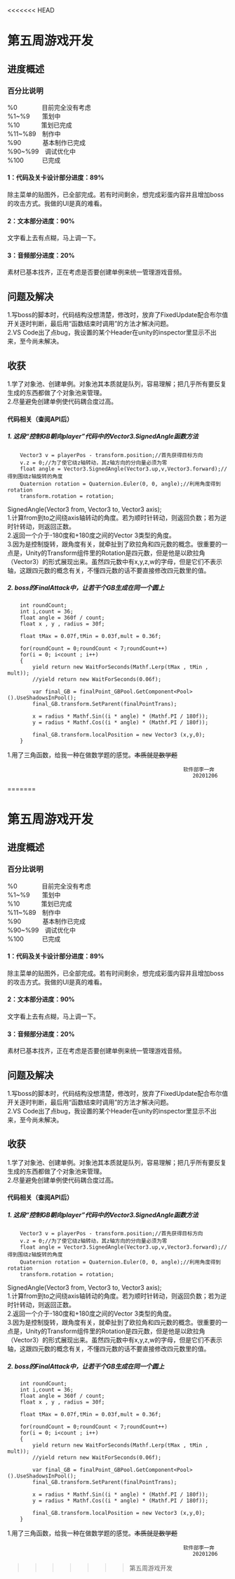<<<<<<< HEAD
#   第五周游戏开发
##  进度概述
### 百分比说明
%0&emsp;&emsp;&emsp;&emsp;目前完全没有考虑<br/>
%1~%9&emsp;&emsp;策划中<br/>
%10&emsp;&emsp;&emsp;&ensp;策划已完成<br/>
%11~%89&ensp;&ensp;制作中<br/>
%90&emsp;&emsp;&emsp;&ensp;基本制作已完成<br/>
%90~%99&ensp;&ensp;调试优化中<br/>
%100&ensp;&ensp;&ensp;&ensp;&ensp;&ensp;已完成<br/>

#### 1：代码及关卡设计部分进度：89%
除主菜单的贴图外，已全部完成。若有时间剩余，想完成彩蛋内容并且增加boss的攻击方式。我做的UI是真的难看。
#### 2：文本部分进度：90%
文字看上去有点糊，马上调一下。
#### 3：音频部分进度：20%
素材已基本找齐，正在考虑是否要创建单例来统一管理游戏音频。


## 问题及解决
1.写boss的脚本时，代码结构没想清楚，修改时，放弃了FixedUpdate配合布尔值开关逐时判断，最后用“函数结束时调用”的方法才解决问题。<br/>
2.VS Code出了点bug，我设置的某个Header在unity的inspector里显示不出来，至今尚未解决。

## 收获
1.学了对象池、创建单例。对象池其本质就是队列，容易理解；把几乎所有要反复生成的东西都做了个对象池来管理。<br/>
2.尽量避免创建单例使代码耦合度过高。

#### 代码相关（查阅API后）

#####   1. 这段“控制GB朝向player”代码中的Vector3.SignedAngle函数方法

        Vector3 v = playerPos - transform.position;//首先获得目标方向
        v.z = 0;//为了使它绕z轴转动，其z轴方向的分向量必须为零
        float angle = Vector3.SignedAngle(Vector3.up,v,Vector3.forward);//得到围绕z轴旋转的角度
        Quaternion rotation = Quaternion.Euler(0, 0, angle);//利用角度得到rotation
        transform.rotation = rotation;

SignedAngle(Vector3 from, Vector3 to, Vector3 axis);<br/>
1.计算from到to之间绕axis轴转动的角度。若为顺时针转动，则返回负数；若为逆时针转动，则返回正数。<br/>
2.返回一个介于-180度和+180度之间的Vector 3类型的角度。<br/>
3.因为是控制旋转，跟角度有关，就牵扯到了欧拉角和四元数的概念。很重要的一点是，Unity的Transform组件里的Rotation是四元数，但是他是以欧拉角（Vector3）的形式展现出来。虽然四元数中有x,y,z,w的字母，但是它们不表示轴，这跟四元数的概念有关，不懂四元数的话不要直接修改四元数里的值。
#####   2. boss的FinalAttack中，让若干个GB生成在同一个圆上

        int roundCount;
        int i,count = 36;
        float angle = 360f / count;
        float x , y , radius = 30f;

        float tMax = 0.07f,tMin = 0.03f,mult = 0.36f;

        for(roundCount = 0;roundCount < 7;roundCount++)
        for(i = 0; i<count ; i++)
        {
            yield return new WaitForSeconds(Mathf.Lerp(tMax , tMin , mult));
            //yield return new WaitForSeconds(0.06f);

            var final_GB = finalPoint_GBPool.GetComponent<Pool>().UseShadowsInPool();
            final_GB.transform.SetParent(finalPointTrans);

            x = radius * Mathf.Sin((i * angle) * (Mathf.PI / 180f));
            y = radius * Mathf.Cos((i * angle) * (Mathf.PI / 180f));

            final_GB.transform.localPosition = new Vector3 (x,y,0);
        }
1.用了三角函数，给我一种在做数学题的感觉。~~本质就是数学题~~

                                                            
                                                            软件部李一奔        
                                                               20201206
=======
#   第五周游戏开发
##  进度概述
### 百分比说明
%0&emsp;&emsp;&emsp;&emsp;目前完全没有考虑<br/>
%1~%9&emsp;&emsp;策划中<br/>
%10&emsp;&emsp;&emsp;&ensp;策划已完成<br/>
%11~%89&ensp;&ensp;制作中<br/>
%90&emsp;&emsp;&emsp;&ensp;基本制作已完成<br/>
%90~%99&ensp;&ensp;调试优化中<br/>
%100&ensp;&ensp;&ensp;&ensp;&ensp;&ensp;已完成<br/>

#### 1：代码及关卡设计部分进度：89%
除主菜单的贴图外，已全部完成。若有时间剩余，想完成彩蛋内容并且增加boss的攻击方式。我做的UI是真的难看。
#### 2：文本部分进度：90%
文字看上去有点糊，马上调一下。
#### 3：音频部分进度：20%
素材已基本找齐，正在考虑是否要创建单例来统一管理游戏音频。


## 问题及解决
1.写boss的脚本时，代码结构没想清楚，修改时，放弃了FixedUpdate配合布尔值开关逐时判断，最后用“函数结束时调用”的方法才解决问题。<br/>
2.VS Code出了点bug，我设置的某个Header在unity的inspector里显示不出来，至今尚未解决。

## 收获
1.学了对象池、创建单例。对象池其本质就是队列，容易理解；把几乎所有要反复生成的东西都做了个对象池来管理。<br/>
2.尽量避免创建单例使代码耦合度过高。

#### 代码相关（查阅API后）

#####   1. 这段“控制GB朝向player”代码中的Vector3.SignedAngle函数方法

        Vector3 v = playerPos - transform.position;//首先获得目标方向
        v.z = 0;//为了使它绕z轴转动，其z轴方向的分向量必须为零
        float angle = Vector3.SignedAngle(Vector3.up,v,Vector3.forward);//得到围绕z轴旋转的角度
        Quaternion rotation = Quaternion.Euler(0, 0, angle);//利用角度得到rotation
        transform.rotation = rotation;

SignedAngle(Vector3 from, Vector3 to, Vector3 axis);<br/>
1.计算from到to之间绕axis轴转动的角度。若为顺时针转动，则返回负数；若为逆时针转动，则返回正数。<br/>
2.返回一个介于-180度和+180度之间的Vector 3类型的角度。<br/>
3.因为是控制旋转，跟角度有关，就牵扯到了欧拉角和四元数的概念。很重要的一点是，Unity的Transform组件里的Rotation是四元数，但是他是以欧拉角（Vector3）的形式展现出来。虽然四元数中有x,y,z,w的字母，但是它们不表示轴，这跟四元数的概念有关，不懂四元数的话不要直接修改四元数里的值。
#####   2. boss的FinalAttack中，让若干个GB生成在同一个圆上

        int roundCount;
        int i,count = 36;
        float angle = 360f / count;
        float x , y , radius = 30f;

        float tMax = 0.07f,tMin = 0.03f,mult = 0.36f;

        for(roundCount = 0;roundCount < 7;roundCount++)
        for(i = 0; i<count ; i++)
        {
            yield return new WaitForSeconds(Mathf.Lerp(tMax , tMin , mult));
            //yield return new WaitForSeconds(0.06f);

            var final_GB = finalPoint_GBPool.GetComponent<Pool>().UseShadowsInPool();
            final_GB.transform.SetParent(finalPointTrans);

            x = radius * Mathf.Sin((i * angle) * (Mathf.PI / 180f));
            y = radius * Mathf.Cos((i * angle) * (Mathf.PI / 180f));

            final_GB.transform.localPosition = new Vector3 (x,y,0);
        }
1.用了三角函数，给我一种在做数学题的感觉。~~本质就是数学题~~

                                                            
                                                            软件部李一奔        
                                                               20201206
>>>>>>> 第五周游戏开发
